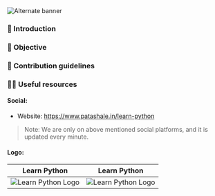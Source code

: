 <picture>
  <source media="(prefers-color-scheme: dark)" srcset="https://github.com/patashale/learn-python/assets/68323012/6844fbdc-eebb-42f8-8924-eee60d99bd27">
  <source media="(prefers-color-scheme: light)" srcset="https://github.com/patashale/learn-python/assets/68323012/6844fbdc-eebb-42f8-8924-eee60d99bd27">
  <img alt="Alternate banner" src="https://github.com/patashale/learn-python/assets/68323012/6844fbdc-eebb-42f8-8924-eee60d99bd27">
</picture>

### 👋 Introduction



### 🎯 Objective



### 🌈 Contribution guidelines



### 👩‍💻 Useful resources

#### Social:
  - Website: https://www.patashale.in/learn-python

> Note: We are only on above mentioned social platforms, and it is updated every minute.

#### Logo:

   Learn Python | Learn Python
  :-------------------------:|:-------------------------:
![Learn Python Logo](https://github.com/patashale/learn-python/assets/68323012/e10da58a-547e-4fec-bd4d-18016981c29c) | ![Learn Python Logo](https://github.com/patashale/learn-python/assets/68323012/e10da58a-547e-4fec-bd4d-18016981c29c)
